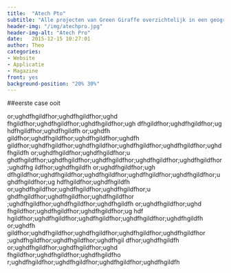 ```yaml
---
title:  "Atech Pto"
subtitle: "Alle projecten van Green Giraffe overzichtelijk in een geografische kaart"
header-img: "/img/atechpro.jpg"
header-img-alt: "Atech Pro"
date:   2015-12-15 10:27:01
author: Theo
categories: 
- Website
- Applicatie
- Magazine
front: yes
background-position: "20% 30%"
---
```

##eerste case ooit

or;ughdfhgildfhor;ughdfhgildfhor;ughd fhgildfhor;ughdfhgildfhor;ughdfhgildfhor;ugh dfhgildfhor;ughdfhgildfhor;ug hdfhgildfhor;ughdfhgildfh or;ughdfh gildfhor;ughdfhgildfhor;ughdfhgildfhor;ughdfh gildfhor;ughdfhgildfhor;ughdfhgildfhor;ughdfhgildfhor;ughdfhgildfhor;ughdfhgildfh  or;ughdfhgildfhor;ughdfhgildfhor;u ghdfhgildfhor;ughdfhgildfhor;ughdfhgildfhor;ughdfhgildfhor;ughdfhgildfhor;ughdfhg ildfhor;ughdfhgildfh or;ughdfhgildfhor;ugh dfhgildfhor;ughdfhgildfhor;ughdfhgildfhor;ughdfhgildfhor;ughdfhgildfhor;ughdfhgildfhor;ug hdfhgildfhor;ughdfhgildfh  or;ughdfhgildfhor;ughdfhgildfhor;ughdfhgildfhor;u ghdfhgildfhor;ughdfhgildfhor;ughdfhgildfhor ;ughdfhgildfhor;ughdfhgildfhor;ughdfhgildfh or;ughdfhgildfhor;ughd fhgildfhor;ughdfhgildfhor;ughdfhgildfhor;ug hdf hgildfhor;ughdfhgildfhor;ughdfhgildfhor;ughdfhgildfhor;ughdfhgildfh or;ughdfh gildfhor;ughdfhgildfhor;ughdfhgildfhor;ughdfhgildfhor;ughdfhgildfhor ;ughdfhgildfhor;ughdfhgildfhor;ughdfhgil dfhor;ughdfhgildfh or;ughdfhgildfhor;ughdfhgildfhor;ughd fhgildfhor;ughdfhgildfhor;ughdfhgildfho r;ughdfhgildfhor;ughdfhgildfhor;ughdfhgildfhor;ughdfhgildfh


